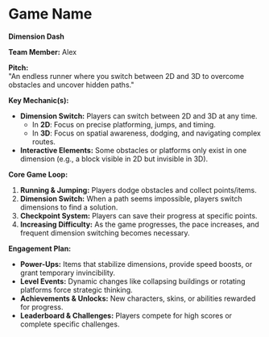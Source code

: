 # Game Name  
**Dimension Dash**  

**Team Member:** Alex  

**Pitch:**  
"An endless runner where you switch between 2D and 3D to overcome obstacles and uncover hidden paths."  

**Key Mechanic(s):**  
- **Dimension Switch:** Players can switch between 2D and 3D at any time.  
  - In **2D**: Focus on precise platforming, jumps, and timing.  
  - In **3D**: Focus on spatial awareness, dodging, and navigating complex routes.  
- **Interactive Elements:** Some obstacles or platforms only exist in one dimension (e.g., a block visible in 2D but invisible in 3D).  

**Core Game Loop:**  
1. **Running & Jumping:** Players dodge obstacles and collect points/items.  
2. **Dimension Switch:** When a path seems impossible, players switch dimensions to find a solution.  
3. **Checkpoint System:** Players can save their progress at specific points.  
4. **Increasing Difficulty:** As the game progresses, the pace increases, and frequent dimension switching becomes necessary.  

**Engagement Plan:**  
- **Power-Ups:** Items that stabilize dimensions, provide speed boosts, or grant temporary invincibility.  
- **Level Events:** Dynamic changes like collapsing buildings or rotating platforms force strategic thinking.  
- **Achievements & Unlocks:** New characters, skins, or abilities rewarded for progress.  
- **Leaderboard & Challenges:** Players compete for high scores or complete specific challenges.  
